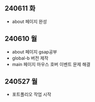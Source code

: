 ## 240611 화 ##
- about 페이지 완성

## 240610 월 ##
- about 페이지 gsap공부
- global-b 버전 제작
- main 페이지 마우스 호버 이벤트 문제 해결 

## 240527 월 ##
- 포트폴리오 작업 시작
